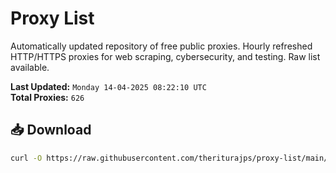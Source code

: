 # Proxy List

Automatically updated repository of free public proxies. Hourly refreshed HTTP/HTTPS proxies for web scraping, cybersecurity, and testing. Raw list available.

**Last Updated:** `Monday 14-04-2025 08:22:10 UTC`  
**Total Proxies:** `626`

## 📥 Download
```bash
curl -O https://raw.githubusercontent.com/theriturajps/proxy-list/main/proxies.txt
